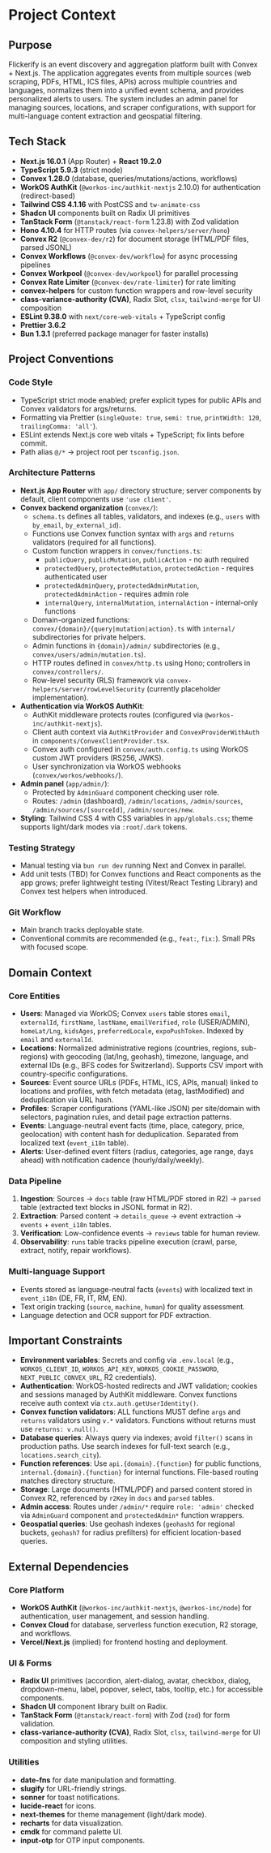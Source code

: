 # Project Context

## Purpose

Flickerify is an event discovery and aggregation platform built with Convex + Next.js. The application aggregates events from multiple sources (web scraping, PDFs, HTML, ICS files, APIs) across multiple countries and languages, normalizes them into a unified event schema, and provides personalized alerts to users. The system includes an admin panel for managing sources, locations, and scraper configurations, with support for multi-language content extraction and geospatial filtering.

## Tech Stack

- **Next.js 16.0.1** (App Router) + **React 19.2.0**
- **TypeScript 5.9.3** (strict mode)
- **Convex 1.28.0** (database, queries/mutations/actions, workflows)
- **WorkOS AuthKit** (`@workos-inc/authkit-nextjs` 2.10.0) for authentication (redirect-based)
- **Tailwind CSS 4.1.16** with PostCSS and `tw-animate-css`
- **Shadcn UI** components built on Radix UI primitives
- **TanStack Form** (`@tanstack/react-form` 1.23.8) with Zod validation
- **Hono 4.10.4** for HTTP routes (via `convex-helpers/server/hono`)
- **Convex R2** (`@convex-dev/r2`) for document storage (HTML/PDF files, parsed JSONL)
- **Convex Workflows** (`@convex-dev/workflow`) for async processing pipelines
- **Convex Workpool** (`@convex-dev/workpool`) for parallel processing
- **Convex Rate Limiter** (`@convex-dev/rate-limiter`) for rate limiting
- **convex-helpers** for custom function wrappers and row-level security
- **class-variance-authority (CVA)**, Radix Slot, `clsx`, `tailwind-merge` for UI composition
- **ESLint 9.38.0** with `next/core-web-vitals` + TypeScript config
- **Prettier 3.6.2**
- **Bun 1.3.1** (preferred package manager for faster installs)

## Project Conventions

### Code Style

- TypeScript strict mode enabled; prefer explicit types for public APIs and Convex validators for args/returns.
- Formatting via Prettier (`singleQuote: true`, `semi: true`, `printWidth: 120`, `trailingComma: 'all'`).
- ESLint extends Next.js core web vitals + TypeScript; fix lints before commit.
- Path alias `@/*` → project root per `tsconfig.json`.

### Architecture Patterns

- **Next.js App Router** with `app/` directory structure; server components by default, client components use `'use client'`.
- **Convex backend organization** (`convex/`):
  - `schema.ts` defines all tables, validators, and indexes (e.g., `users` with `by_email`, `by_external_id`).
  - Functions use Convex function syntax with `args` and `returns` validators (required for all functions).
  - Custom function wrappers in `convex/functions.ts`:
    - `publicQuery`, `publicMutation`, `publicAction` - no auth required
    - `protectedQuery`, `protectedMutation`, `protectedAction` - requires authenticated user
    - `protectedAdminQuery`, `protectedAdminMutation`, `protectedAdminAction` - requires admin role
    - `internalQuery`, `internalMutation`, `internalAction` - internal-only functions
  - Domain-organized functions: `convex/{domain}/{query|mutation|action}.ts` with `internal/` subdirectories for private helpers.
  - Admin functions in `{domain}/admin/` subdirectories (e.g., `convex/users/admin/mutation.ts`).
  - HTTP routes defined in `convex/http.ts` using Hono; controllers in `convex/controllers/`.
  - Row-level security (RLS) framework via `convex-helpers/server/rowLevelSecurity` (currently placeholder implementation).
- **Authentication via WorkOS AuthKit**:
  - AuthKit middleware protects routes (configured via `@workos-inc/authkit-nextjs`).
  - Client auth context via `AuthKitProvider` and `ConvexProviderWithAuth` in `components/ConvexClientProvider.tsx`.
  - Convex auth configured in `convex/auth.config.ts` using WorkOS custom JWT providers (RS256, JWKS).
  - User synchronization via WorkOS webhooks (`convex/workos/webhooks/`).
- **Admin panel** (`app/admin/`):
  - Protected by `AdminGuard` component checking user role.
  - Routes: `/admin` (dashboard), `/admin/locations`, `/admin/sources`, `/admin/sources/[sourceId]`, `/admin/sources/new`.
- **Styling**: Tailwind CSS 4 with CSS variables in `app/globals.css`; theme supports light/dark modes via `:root`/`.dark` tokens.

### Testing Strategy

- Manual testing via `bun run dev` running Next and Convex in parallel.
- Add unit tests (TBD) for Convex functions and React components as the app grows; prefer lightweight testing (Vitest/React Testing Library) and Convex test helpers when introduced.

### Git Workflow

- Main branch tracks deployable state.
- Conventional commits are recommended (e.g., `feat:`, `fix:`). Small PRs with focused scope.

## Domain Context

### Core Entities

- **Users**: Managed via WorkOS; Convex `users` table stores `email`, `externalId`, `firstName`, `lastName`, `emailVerified`, `role` (USER/ADMIN), `homeLat/Lng`, `kidsAges`, `preferredLocale`, `expoPushToken`. Indexed by `email` and `externalId`.
- **Locations**: Normalized administrative regions (countries, regions, sub-regions) with geocoding (lat/lng, geohash), timezone, language, and external IDs (e.g., BFS codes for Switzerland). Supports CSV import with country-specific configurations.
- **Sources**: Event source URLs (PDFs, HTML, ICS, APIs, manual) linked to locations and profiles, with fetch metadata (etag, lastModified) and deduplication via URL hash.
- **Profiles**: Scraper configurations (YAML-like JSON) per site/domain with selectors, pagination rules, and detail page extraction patterns.
- **Events**: Language-neutral event facts (time, place, category, price, geolocation) with content hash for deduplication. Separated from localized text (`event_i18n` table).
- **Alerts**: User-defined event filters (radius, categories, age range, days ahead) with notification cadence (hourly/daily/weekly).

### Data Pipeline

1. **Ingestion**: Sources → `docs` table (raw HTML/PDF stored in R2) → `parsed` table (extracted text blocks in JSONL format in R2).
2. **Extraction**: Parsed content → `details_queue` → event extraction → `events` + `event_i18n` tables.
3. **Verification**: Low-confidence events → `reviews` table for human review.
4. **Observability**: `runs` table tracks pipeline execution (crawl, parse, extract, notify, repair workflows).

### Multi-language Support

- Events stored as language-neutral facts (`events`) with localized text in `event_i18n` (DE, FR, IT, RM, EN).
- Text origin tracking (`source`, `machine`, `human`) for quality assessment.
- Language detection and OCR support for PDF extraction.

## Important Constraints

- **Environment variables**: Secrets and config via `.env.local` (e.g., `WORKOS_CLIENT_ID`, `WORKOS_API_KEY`, `WORKOS_COOKIE_PASSWORD`, `NEXT_PUBLIC_CONVEX_URL`, R2 credentials).
- **Authentication**: WorkOS-hosted redirects and JWT validation; cookies and sessions managed by AuthKit middleware. Convex functions receive auth context via `ctx.auth.getUserIdentity()`.
- **Convex function validators**: ALL functions MUST define `args` and `returns` validators using `v.*` validators. Functions without returns must use `returns: v.null()`.
- **Database queries**: Always query via indexes; avoid `filter()` scans in production paths. Use search indexes for full-text search (e.g., `locations.search_city`).
- **Function references**: Use `api.{domain}.{function}` for public functions, `internal.{domain}.{function}` for internal functions. File-based routing matches directory structure.
- **Storage**: Large documents (HTML/PDF) and parsed content stored in Convex R2, referenced by `r2Key` in `docs` and `parsed` tables.
- **Admin access**: Routes under `/admin/*` require `role: 'admin'` checked via `AdminGuard` component and `protectedAdmin*` function wrappers.
- **Geospatial queries**: Use geohash indexes (`geohash5` for regional buckets, `geohash7` for radius prefilters) for efficient location-based queries.

## External Dependencies

### Core Platform

- **WorkOS AuthKit** (`@workos-inc/authkit-nextjs`, `@workos-inc/node`) for authentication, user management, and session handling.
- **Convex Cloud** for database, serverless function execution, R2 storage, and workflows.
- **Vercel/Next.js** (implied) for frontend hosting and deployment.

### UI & Forms

- **Radix UI** primitives (accordion, alert-dialog, avatar, checkbox, dialog, dropdown-menu, label, popover, select, tabs, tooltip, etc.) for accessible components.
- **Shadcn UI** component library built on Radix.
- **TanStack Form** (`@tanstack/react-form`) with Zod (`zod`) for form validation.
- **class-variance-authority (CVA)**, Radix Slot, `clsx`, `tailwind-merge` for UI composition and styling utilities.

### Utilities

- **date-fns** for date manipulation and formatting.
- **slugify** for URL-friendly strings.
- **sonner** for toast notifications.
- **lucide-react** for icons.
- **next-themes** for theme management (light/dark mode).
- **recharts** for data visualization.
- **cmdk** for command palette UI.
- **input-otp** for OTP input components.
